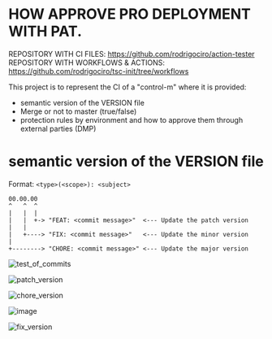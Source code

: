 # HOW APPROVE PRO DEPLOYMENT WITH PAT.

REPOSITORY WITH CI FILES: https://github.com/rodrigociro/action-tester
REPOSITORY WITH WORKFLOWS & ACTIONS: https://github.com/rodrigociro/tsc-init/tree/workflows

This project is to represent the CI of a "control-m" where it is provided:

- semantic version of the VERSION file
- Merge or not to master (true/false)
- protection rules by environment and how to approve them through external parties (DMP)


# semantic version of the VERSION file

Format: `<type>(<scope>): <subject>`
```
00.00.00
^   ^  ^
|   |  |
|   |  +-> "FEAT: <commit message>"  <--- Update the patch version
|   |
|   +----> "FIX: <commit message>"   <--- Update the minor version  
|
+--------> "CHORE: <commit message>" <--- Update the major version
```


![test_of_commits](https://github.com/rodrigociro/tsc-init/assets/23638418/8f68da41-d358-433c-b01b-fcc0c26bbe8d)



![patch_version](https://github.com/rodrigociro/tsc-init/assets/23638418/402e0085-74f1-44aa-a046-ef70d210763c)



![chore_version](https://github.com/rodrigociro/tsc-init/assets/23638418/e04f4c03-21ce-4e38-a965-3ef9179a7642)



![image](https://github.com/rodrigociro/tsc-init/assets/23638418/c143c13e-5e58-4932-9710-c3a6ed6b496c)



![fix_version](https://github.com/rodrigociro/tsc-init/assets/23638418/789ca14a-470a-43db-a4f6-bb883b22baaa)






